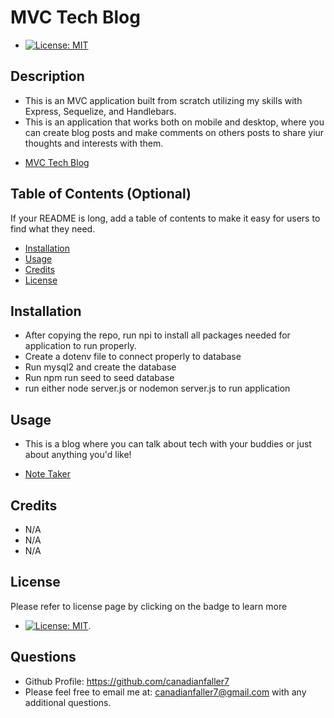 # MVC Tech Blog
- [![License: MIT](https://img.shields.io/badge/License-MIT-yellow.svg)](https://opensource.org/licenses/MIT)

## Description
- This is an MVC application built from scratch utilizing my skills with Express, Sequelize, and Handlebars.
- This is an application that works both on mobile and desktop, where you can create blog posts and make comments on others posts to share yiur thoughts and interests with them.

* [MVC Tech Blog](https://github.com/canadianfaller7/mvc-tech-blog/ "Named link title")

## Table of Contents (Optional)

If your README is long, add a table of contents to make it easy for users to find what they need.

- [Installation](#installation)
- [Usage](#usage)
- [Credits](#credits)
- [License](#license)

## Installation
- After copying the repo, run npi to install all packages needed for application to run properly.
- Create a dotenv file to connect properly to database
- Run mysql2 and create the database
- Run npm run seed to seed database
- run either node server.js or nodemon server.js to run application 

## Usage
- This is a blog where you can talk about tech with your buddies or just about anything you'd like!
* [Note Taker](https://github.com/canadianfaller7/mvc-tech-blog/ "Named link title")


## Credits
- N/A
- N/A
- N/A

## License 
Please refer to license page by clicking on the badge to learn more
- [![License: MIT](https://img.shields.io/badge/License-MIT-yellow.svg)](https://opensource.org/licenses/MIT).

## Questions

- Github Profile: https://github.com/canadianfaller7
- Please feel free to email me at: canadianfaller7@gmail.com with any additional questions. 
